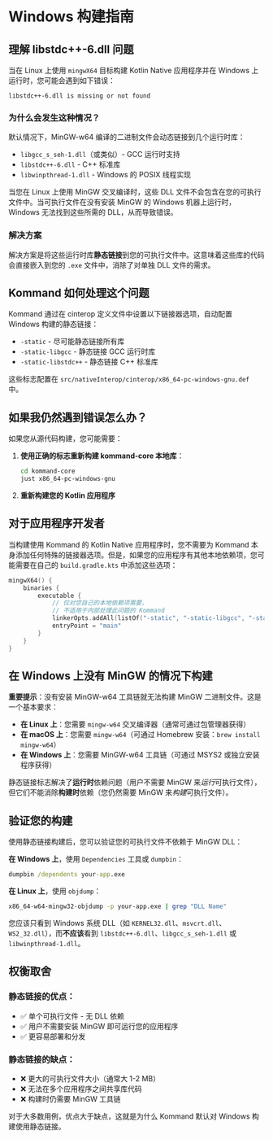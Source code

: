 # Windows 构建指南

## 理解 libstdc++-6.dll 问题

当在 Linux 上使用 `mingwX64` 目标构建 Kotlin Native 应用程序并在 Windows 上运行时，您可能会遇到如下错误：

```
libstdc++-6.dll is missing or not found
```

### 为什么会发生这种情况？

默认情况下，MinGW-w64 编译的二进制文件会动态链接到几个运行时库：
- `libgcc_s_seh-1.dll`（或类似）- GCC 运行时支持
- `libstdc++-6.dll` - C++ 标准库
- `libwinpthread-1.dll` - Windows 的 POSIX 线程实现

当您在 Linux 上使用 MinGW 交叉编译时，这些 DLL 文件不会包含在您的可执行文件中。当可执行文件在没有安装 MinGW 的 Windows 机器上运行时，Windows 无法找到这些所需的 DLL，从而导致错误。

### 解决方案

解决方案是将这些运行时库**静态链接**到您的可执行文件中。这意味着这些库的代码会直接嵌入到您的 `.exe` 文件中，消除了对单独 DLL 文件的需求。

## Kommand 如何处理这个问题

Kommand 通过在 cinterop 定义文件中设置以下链接器选项，自动配置 Windows 构建的静态链接：

- `-static` - 尽可能静态链接所有库
- `-static-libgcc` - 静态链接 GCC 运行时库
- `-static-libstdc++` - 静态链接 C++ 标准库

这些标志配置在 `src/nativeInterop/cinterop/x86_64-pc-windows-gnu.def` 中。

## 如果我仍然遇到错误怎么办？

如果您从源代码构建，您可能需要：

1. **使用正确的标志重新构建 kommand-core 本地库**：
   ```bash
   cd kommand-core
   just x86_64-pc-windows-gnu
   ```

2. **重新构建您的 Kotlin 应用程序**

## 对于应用程序开发者

当构建使用 Kommand 的 Kotlin Native 应用程序时，您不需要为 Kommand 本身添加任何特殊的链接器选项。但是，如果您的应用程序有其他本地依赖项，您可能需要在自己的 `build.gradle.kts` 中添加这些选项：

```kotlin
mingwX64() {
    binaries {
        executable {
            // 仅对您自己的本地依赖项需要，
            // 不适用于内部处理此问题的 Kommand
            linkerOpts.addAll(listOf("-static", "-static-libgcc", "-static-libstdc++"))
            entryPoint = "main"
        }
    }
}
```

## 在 Windows 上没有 MinGW 的情况下构建

**重要提示**：没有安装 MinGW-w64 工具链就无法构建 MinGW 二进制文件。这是一个基本要求：

- **在 Linux 上**：您需要 `mingw-w64` 交叉编译器（通常可通过包管理器获得）
- **在 macOS 上**：您需要 `mingw-w64`（可通过 Homebrew 安装：`brew install mingw-w64`）
- **在 Windows 上**：您需要 MinGW-w64 工具链（可通过 MSYS2 或独立安装程序获得）

静态链接标志解决了**运行时**依赖问题（用户不需要 MinGW 来*运行*可执行文件），但它们不能消除**构建时**依赖（您仍然需要 MinGW 来*构建*可执行文件）。

## 验证您的构建

使用静态链接构建后，您可以验证您的可执行文件不依赖于 MinGW DLL：

**在 Windows 上**，使用 `Dependencies` 工具或 `dumpbin`：
```cmd
dumpbin /dependents your-app.exe
```

**在 Linux 上**，使用 `objdump`：
```bash
x86_64-w64-mingw32-objdump -p your-app.exe | grep "DLL Name"
```

您应该只看到 Windows 系统 DLL（如 `KERNEL32.dll`、`msvcrt.dll`、`WS2_32.dll`），而**不应该**看到 `libstdc++-6.dll`、`libgcc_s_seh-1.dll` 或 `libwinpthread-1.dll`。

## 权衡取舍

### 静态链接的优点：
- ✅ 单个可执行文件 - 无 DLL 依赖
- ✅ 用户不需要安装 MinGW 即可运行您的应用程序
- ✅ 更容易部署和分发

### 静态链接的缺点：
- ❌ 更大的可执行文件大小（通常大 1-2 MB）
- ❌ 无法在多个应用程序之间共享库代码
- ❌ 构建时仍需要 MinGW 工具链

对于大多数用例，优点大于缺点，这就是为什么 Kommand 默认对 Windows 构建使用静态链接。
